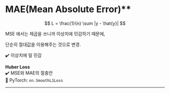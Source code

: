 # MAE(Mean Absolute Error)**    

$$
L = \frac{1}{n} \sum |y - \hat{y}|
$$  

MSE 에서는 제곱을 쓰니까 이상치에 민감하기 때문에,

단순히 절대값을 이용해주는 것으로 변경.

✔️ 이상치에 덜 민감

**Huber Loss**  
✔️ MSE와 MAE의 절충안  
📌 PyTorch: `nn.SmoothL1Loss`

---